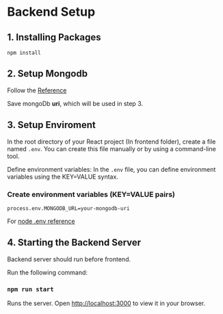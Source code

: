 # Backend Setup

## 1. Installing Packages

```
npm install
```

## 2. Setup Mongodb

Follow the [Reference](https://www.mongodb.com/docs/drivers/node/v4.1/quick-start/)

Save mongoDb **uri**, which will be used in step 3.

## 3. Setup Enviroment

In the root directory of your React project (In frontend folder), create a file named `.env`.
You can create this file manually or by using a command-line tool.

Define environment variables: In the `.env` file, you can define environment variables using the KEY=VALUE syntax.

### Create environment variables (KEY=VALUE pairs)

```
process.env.MONGODB_URL=your-mongodb-uri
```

For [node .env reference](https://medium.com/the-node-js-collection/making-your-node-js-work-everywhere-with-environment-variables-2da8cdf6e786)


## 4. Starting the Backend Server

Backend server should run before frontend.

Run the following command:

### `npm run start`

Runs the server.
Open [http://localhost:3000](http://localhost:4000) to view it in your browser.